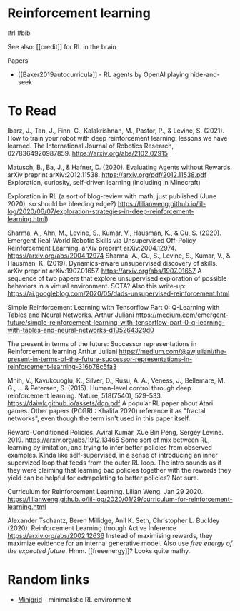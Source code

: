 # Reinforcement learning

#rl #bib

See also: [[credit]] for RL in the brain

Papers
* [[Baker2019autocurricula]] - RL agents by OpenAI playing hide-and-seek

# To Read

Ibarz, J., Tan, J., Finn, C., Kalakrishnan, M., Pastor, P., & Levine, S. (2021). How to train your robot with deep reinforcement learning: lessons we have learned. The International Journal of Robotics Research, 0278364920987859.
https://arxiv.org/abs/2102.02915

Matusch, B., Ba, J., & Hafner, D. (2020). Evaluating Agents without Rewards. arXiv preprint arXiv:2012.11538.
https://arxiv.org/pdf/2012.11538.pdf
Exploration, curiosity, self-driven learning (including in Minecraft)

Exploration in RL (a sort of blog-review with math, just published (June 2020), so should be bleeding edge?)
https://lilianweng.github.io/lil-log/2020/06/07/exploration-strategies-in-deep-reinforcement-learning.html)

Sharma, A., Ahn, M., Levine, S., Kumar, V., Hausman, K., & Gu, S. (2020). Emergent Real-World Robotic Skills via Unsupervised Off-Policy Reinforcement Learning. arXiv preprint arXiv:2004.12974.
https://arxiv.org/abs/2004.12974
Sharma, A., Gu, S., Levine, S., Kumar, V., & Hausman, K. (2019). Dynamics-aware unsupervised discovery of skills. arXiv preprint arXiv:1907.01657.
https://arxiv.org/abs/1907.01657
A sequence of two papers that explore unsupervised exploration of possible behaviors in a virtual environment. SOTA?
Also this write-up:
https://ai.googleblog.com/2020/05/dads-unsupervised-reinforcement.html

Simple Reinforcement Learning with Tensorflow Part 0: Q-Learning with Tables and Neural Networks. Arthur Juliani
https://medium.com/emergent-future/simple-reinforcement-learning-with-tensorflow-part-0-q-learning-with-tables-and-neural-networks-d195264329d0

The present in terms of the future: Successor representations in Reinforcement learning
Arthur Juliani
https://medium.com/@awjuliani/the-present-in-terms-of-the-future-successor-representations-in-reinforcement-learning-316b78c5fa3

Mnih, V., Kavukcuoglu, K., Silver, D., Rusu, A. A., Veness, J., Bellemare, M. G., ... & Petersen, S. (2015). Human-level control through deep reinforcement learning. Nature, 518(7540), 529-533.
https://daiwk.github.io/assets/dqn.pdf
A popular RL paper about Atari games. Other papers (PCGRL: Khalifa 2020) reference it as "fractal networks", even though the term isn't used in this paper itself.

Reward-Conditioned Policies. Aviral Kumar, Xue Bin Peng, Sergey Levine. 2019.
https://arxiv.org/abs/1912.13465
Some sort of mix between RL, learning by imitation, and trying to infer better policies from observed examples. Kinda like self-supervised, in a sense of introducing an inner supervized loop that feeds from the outer RL loop. The intro sounds as if they were claiming that learning bad policies together with the rewards they yield can be helpful for extrapolating to better policies? Not sure.

Curriculum for Reinforcement Learning. Lilian Weng. Jan 29 2020.
https://lilianweng.github.io/lil-log/2020/01/29/curriculum-for-reinforcement-learning.html

Alexander Tschantz, Beren Millidge, Anil K. Seth, Christopher L. Buckley (2020). Reinforcement Learning through Active Inference
https://arxiv.org/abs/2002.12636
Instead of maximising rewards, they maximize evidence for an internal generative model. Also use _free energy of the expected future_. Hmm. [[freeenergy]]? Looks quite mathy.

# Random links

* [Minigrid](https://github.com/maximecb/gym-minigrid/) - minimalistic RL environment
